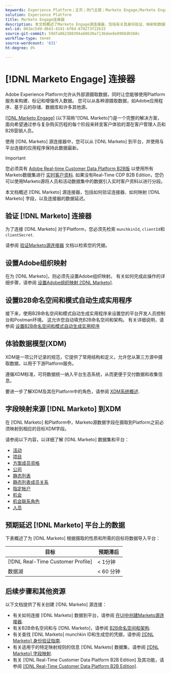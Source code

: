 ```yaml
---
keywords: Experience Platform；主页；热门主题；Marketo Engage;Marketo Engage;Marketo
solution: Experience Platform
title: Marketo Engage连接器
description: 本文档概述了Marketo Engage源连接器，包括有关其身份验证、映射和数据延迟的信息。
exl-id: 063ec5d9-d643-4141-bf6d-878273f22b33
source-git-commit: 59dfa862388394a68630a7136dee8e8988d0368c
workflow-type: tm+mt
source-wordcount: '631'
ht-degree: 0%

---
```


# [!DNL Marketo Engage] 连接器

Adobe Experience Platform允许从外部源摄取数据，同时让您能够使用Platform服务来构建、标记和增强传入数据。 您可以从各种源摄取数据，如Adobe应用程序、基于云的存储、数据库和许多其他源。

[[!DNL Marketo Engage]](https://www.marketo.com/software/) (以下简称“[!DNL Marketo]“)是一个完整的解决方案，面向希望通过参与复杂购买历程的每个阶段来转变客户体验的潜在客户管理人员和B2B营销人员。

使用 [!DNL Marketo] 源连接器中，您可以从 [!DNL Marketo] 到平台，并使用与平台连接的应用程序保持此数据最新。

>[!IMPORTANT]
>
>您必须具有 [Adobe Real-time Customer Data Platform B2B版](../../../../rtcdp/b2b-overview.md) 以使用所有Marketo数据集进行 [实时客户资料](../../../../profile/home.md). 如果没有Real-Time CDP B2B Edition，您仍可以使用Marketo源将人员和活动数据集中的数据引入实时客户资料以进行分段。

本文档概述 [!DNL Marketo] 源连接器，包括如何验证连接器、如何映射 [!DNL Marketo] 字段，以及连接器的数据延迟。

## 验证 [!DNL Marketo] 连接器

为了连接 [!DNL Marketo] 对于Platform，您必须先检索 `munchkinId`, `clientId`和 `clientSecret`.

请参阅 [验证Marketo源连接器](./marketo-auth.md) 文档以检索您的凭据。

## 设置Adobe组织映射

在为 [!DNL Marketo]，则必须先设置Adobe组织映射。 有关如何完成此操作的详细步骤，请参阅 [设置Adobe组织映射 [!DNL Marketo]](https://experienceleague.adobe.com/docs/marketo/using/product-docs/core-marketo-concepts/miscellaneous/set-up-adobe-organization-mapping.html).

## 设置B2B命名空间和模式自动生成实用程序

接下来，使用B2B命名空间和模式自动生成实用程序来设置您的平台开发人员控制台和Postman环境。 这允许您自动填充B2B命名空间和架构。 有关详细说明，请参阅 [设置B2B命名空间和模式自动生成实用程序](./marketo-namespaces.md)

## 体验数据模型(XDM)

XDM是一项公开记录的规范，它提供了常用结构和定义，允许您从第三方源中摄取数据，以用于下游Platform服务。

遵循XDM标准，可将数据统一纳入平台生态系统，从而更便于交付数据和收集信息。

要进一步了解XDM及其在Platform中的角色，请参阅 [XDM系统概述](../../../../xdm/home.md).

## 字段映射来源 [!DNL Marketo] 到XDM

在 [!DNL Marketo] 和Platform中，Marketo源数据字段在摄取到Platform之前必须映射到相应的目标XDM字段。

请参阅以下内容，以详细了解 [!DNL Marketo] 数据集和平台：

* [活动](../mapping/marketo.md#activities)
* [项目](../mapping/marketo.md#programs)
* [方案成员资格](../mapping/marketo.md#program-memberships)
* [公司](../mapping/marketo.md#companies)
* [静态列表](../mapping/marketo.md#static-lists)
* [静态列表成员关系](../mapping/marketo.md#static-list-memberships)
* [指定帐户](../mapping/marketo.md#named-accounts)
* [机会](../mapping/marketo.md#opportunities)
* [机会联系角色](../mapping/marketo.md#opportunity-contact-roles)
* [人员](../mapping/marketo.md#persons)

## 预期延迟 [!DNL Marketo] 平台上的数据

下表概述了为 [!DNL Marketo] 根据摄取的性质和所需的目标将数据导入平台：

| 目标 | 预期滞后 |
| ----------- | ---------------- |
| [!DNL Real-Time Customer Profile] | &lt; 1分钟 |
| 数据湖 | &lt; 60 分钟 |

## 后续步骤和其他资源

以下文档提供了有关创建 [!DNL Marketo] 源连接：

* 有关如何连接 [!DNL Marketo] 数据到平台，请参阅 [在UI中创建Marketo源连接器](../../../tutorials/ui/create/adobe-applications/marketo.md).
* 有关B2B命名空间和与 [!DNL Marketo]，请参阅 [B2B命名空间和架构](./marketo-namespaces.md).
* 有关查找 [!DNL Marketo] munchkin ID和生成您的凭据，请参阅 [[!DNL Marketo] 身份验证指南](./marketo-auth.md).
* 有关适用于的特定映射规则的信息 [!DNL Marketo] 数据集，请参阅 [[!DNL Marketo] 字段映射](../mapping/marketo.md).
* 有关 [!DNL Real-Time Customer Data Platform B2B Edition] 及其功能，请参阅 [[!DNL Real-Time Customer Data Platform B2B Edition]](../../../../rtcdp/b2b-overview.md).
